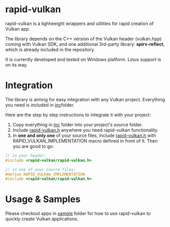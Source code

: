 # rapid-vulkan
rapid-vulkan is a lightweight wrappers and utilities for rapid creation of Vulkan app.

The library depends on the C++ version of the Vulkan header (vulkan.hpp) coming with Vulkan SDK, and one additional 3rd-party library: **spirv-reflect**, which is already included in the repository.

It is currently developed and tested on Windows platform. Linux support is on its way.

# Integration
The library is aiming for easy integration with any Vulkan project. Everything you need is included in [inc](inc)folder.

Here are the step by step instructions to integrate it with your project:

1. Copy everything in [inc](inc) folder into your project's source folder.
2. Include [rapid-vulkan.h](inc/rapid-vulkan/rapid-vulkan.h) anywhere you need rapid-vulkan functionality.
3. In **one and only one** of your source files, include [rapid-vulkan.h](inc/rapid-vulkan/rapid-vulkan.h) with RAPID_VULKAN_IMPLEMENTATION macro defined in front of it. Then you are good to go:

```c
// in your header:
#include <rapid-vulkan/rapid-vulkan.h>

// in one of your source files:
#define RAPID_VULKAN_IMPLEMENTATION
#include <rapid-vulkan/rapid-vulkan.h>
```

# Usage & Samples
Please checkout apps in [sample](dev/sample) folder for how to use rapid-vulkan to quickly create Vulkan applications.